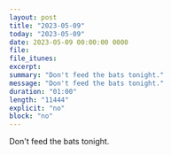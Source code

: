 ```yaml
---
layout: post
title: "2023-05-09"
today: "2023-05-09"
date: 2023-05-09 00:00:00 0000
file:
file_itunes:
excerpt:
summary: "Don't feed the bats tonight."
message: "Don't feed the bats tonight."
duration: "01:00"
length: "11444"
explicit: "no"
block: "no"
---
```

Don't feed the bats tonight.

